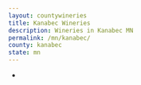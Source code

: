 ```yaml
---
layout: countywineries
title: Kanabec Wineries
description: Wineries in Kanabec MN
permalink: /mn/kanabec/
county: kanabec
state: mn
---
```

-

